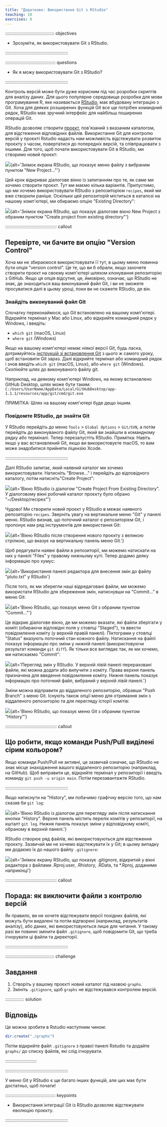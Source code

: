 ```yaml
---
title: "Додатково: Використання Git з RStudio"
teaching: 10
exercises: 0
---
```


::::::::::::::::::::::::::::::::::::::: objectives

- Зрозуміти, як використовувати Git з RStudio.

::::::::::::::::::::::::::::::::::::::::::::::::::

:::::::::::::::::::::::::::::::::::::::: questions

- Як я можу використовувати Git з RStudio?

::::::::::::::::::::::::::::::::::::::::::::::::::

Контроль версій може бути дуже корисним під час розробки скриптів для аналізу даних. Для цього популярне середовище розробки для мови програмування R, яке називається
[RStudio][rstudio], має вбудовану інтеграцію з Git. Хоча для деяких розширених функцій Git все ще потрібен командний рядок, RStudio має зручний інтерфейс для найбільш поширених операцій Git.

RStudio дозволяє створити [проєкт][rstudio-projects], пов'язаний з
вказаним каталогом, для відстеження відповідних файлів. Використання Git для контролю версій у проєкті Rstudio надасть нам можливість відстежувати розвиток проєкту з часом, повертатися до попередніх версій, та співпрацювати з іншими. Для того, щоб почати використовувати Git в RStudio, ми створимо новий проєкт:

![](fig/RStudio_screenshot_newproject.png){alt='Знімок екрана RStudio, що показує меню файлу з вибраним пунктом "New Project..."'}

Цей крок відкриває діалогове вікно із запитанням про те, як саме ми хочемо створити проєкт. Тут ми маємо кілька варіантів. Припустимо, що ми хочемо використовувати RStudio з
репозиторієм `recipes`, який ми вже створили раніше. Оскільки цей репозиторій міститься в каталозі на нашому комп'ютері, ми
обираємо опцію "Existing Directory":

![](fig/RStudio_screenshot_existingdirectory.png){alt='Знімок екрана RStudio, що показує діалогове вікно New Project з обраним пунктом "Create project from existing directory"'}

:::::::::::::::::::::::::::::::::::::::::  callout

## Перевірте, чи бачите ви опцію "Version Control"

Хоча ми не збираємося використовувати її тут, в цьому меню повинна бути опція "version control". Це те, що ви б обрали, якщо захочете створити проєкт на своєму комп'ютері шляхом клонування репозиторію з GitHub.
Якщо ця опція відсутня, це, ймовірно, означає, що RStudio не знає,
де знаходиться ваш виконуваний файл Git, і ви не зможете просуватися далі
в цьому уроці, поки ви не скажете RStudio, де він.

### Знайдіть виконуваний файл Git

Спочатку переконаймося, що Git встановлено на вашому комп'ютері.
Відкрийте термінал у Mac або Linux, або відкрийте командний рядок у Windows, і введіть:

- `which git` (macOS, Linux)
- `where git` (Windows)

Якщо на вашому комп'ютері немає ніякої версії Git, будь ласка, дотримуйтесь
[інструкцій зі встановлення Git](https://swcarpentry.github.io/git-novice/setup.html)
з цього ж самого уроку, щоб встановити Git зараз. Далі відкрийте термінал або командний рядок
і знов введіть `which git` (macOS, Linux), або `where git` (Windows).
Скопіюйте шлях до виконуваного файлу git.

Наприклад, на деякому комп'ютері Windows, на якому встановлено GitHub Desktop, шлях може бути таким: `C:/Users/UserName/AppData/Local/GitHubDesktop/app-1.1.1/resources/app/git/cmd/git.exe`

ПРИМІТКА: Шлях на вашому комп'ютері буде дещо іншим.

### Повідомте RStudio, де знайти Git

У RStudio перейдіть до меню `Tools` > `Global Options` > `Git/SVN`, а потім
перейдіть до виконуваного файлу Git, який ви знайшли в командному рядку або терміналі. Тепер перезапустіть RStudio.
Примітка: Навіть якщо у вас встановлений Git, якщо ви використовуєте macOS, то вам може знадобитися прийняти ліцензію Xcode.

::::::::::::::::::::::::::::::::::::::::::::::::::

Далі RStudio запитає, який наявний каталог ми хочемо використовувати. Натисніть
"Browse..." і перейдіть до відповідного каталогу, потім натисніть"Create Project":

![](fig/RStudio_screenshot_navigateexisting.png){alt='Вікно RStudio із діалогом "Create Project From Existing Directory". У діалоговому вікні робочий каталог проєкту було обрано "~/Desktop/recipes"'}

Чудово! Ми створили новий проєкт у RStudio в межах наявного репозиторію `recipes`. Зверніть увагу на вертикальне меню "Git" у панелі меню. RStudio визнав, що
поточний каталог є репозиторієм Git, і пропонує нам
ряд інструментів для використання Git:

![](fig/RStudio_screenshot_afterclone.png){alt='Вікно RStudio після створення нового проєкту з великою стрілкою, що вказує на вертикальну панель меню Git.'}

Щоб редагувати наявні файли в репозиторії, ми можемо натискати на них у панелі
"Files" у правому нижньому куті. Тепер додамо деяку інформацію про хумус:

![](fig/RStudio_screenshot_editfiles.png){alt='Використання панелі редактора для внесення змін до файлу "pluto.txt" у RStudio'}

Після того, як ми зберегли наші відредаговані файли, ми можемо використати RStudio для збереження змін, натиснувши на "Commit..." в меню Git:

![](fig/RStudio_screenshot_commit.png){alt='Вікно RStudio, що показує меню Git з обраним пунктом "Commit..."'}

Це відкриє діалогове вікно, де ми можемо вказати, які файли зберігати у коміті (обираючи відповідні поля
у стовпці "Staged"), та ввести повідомлення коміту
(у верхній правій панелі). Піктограми у стовпці "Status" вказують
поточний стан кожного файлу. Натискання на файлі показує інформацію про зміни у нижній
панелі (використовуючи результат команди `git diff`). Як тільки все виглядає так, як ми хочемо, ми натискаємо "Commit":

![](fig/RStudio_screenshot_review.png){alt='Перегляд змін у RStudio. У верхній лівій панелі перераховані файли, які можна додати або вилучити з коміту. Права верхня панель призначена для введення повідомлення коміту. Нижня панель показує інформацію про поточний файл, вибраний у верхній лівій панелі.'}

Зміни можна відправити до віддаленого репозиторію, обравши "Push Branch" з меню Git. Існують також опції меню для отримання змін з віддаленого репозиторію та для перегляду історії комітів:

![](fig/RStudio_screenshot_history.png){alt='Вікно RStudio, що показує меню Git з обраним пунктом "History"'}

:::::::::::::::::::::::::::::::::::::::::  callout

## Що робити, якщо команди Push/Pull виділені сірим кольором?

Якщо команди Push/Pull не активні, це зазвичай означає, що RStudio не знає
місце знаходження вашого віддаленого репозиторію (наприклад, на GitHub). Щоб виправити це, відкрийте термінал у репозиторії і введіть команду `git push -u origin main`. Потім перезавантажте RStudio.

::::::::::::::::::::::::::::::::::::::::::::::::::

Якщо натиснути на "History", ми побачимо графічну версію того, що нам сказав би `git log`:

![](fig/RStudio_screenshot_viewhistory.png){alt='Вікно RStudio із діалогом для перегляду змін після натискання кнопки "History". Верхня панель містить перелік комітів у репозиторії, на кшталт `git log`. Нижня панель показує зміни у відповідному коміті, обраному в верхній панелі.'}

RStudio створює ряд файлів, які використовуються для відстеження проєкту. Зазвичай ми не хочемо відстежувати їх у Git; в цьому випадку ми додаємо їх до нашого файлу `.gitignore`:

![](fig/RStudio_screenshot_gitignore.png){alt='Знімок екрану RStudio, що показує .gitignore, відкритий у вікні редактора з файлами .Rproj.user, .Rhistory, .RData, та \*.Rproj, доданими наприкінці'}

:::::::::::::::::::::::::::::::::::::::::  callout

## Порада: як виключити файли з контролю версій

Як правило, ви не хочете відстежувати версії похідних файлів, які можуть бути видалені
та потім відтворені (наприклад, результатів аналізу), або даних, які використовуються лише для читання. У такому разі ви повинні змінити файл `.gitignore`, щоб повідомити Git, що треба ігнорувати ці файли та директорії.

::::::::::::::::::::::::::::::::::::::::::::::::::

:::::::::::::::::::::::::::::::::::::::  challenge

## Завдання

1. Створіть у вашому проєкті новий каталог під назвою `graphs`.
2. Змініть `.gitignore`, щоб `graphs` не відстежувався контролем версій.

:::::::::::::::  solution

## Відповідь

Це можна зробити в Rstudio наступним чином:

```r
dir.create("./graphs")
```

Потім відкрийте файл `.gitignore` з правої панелі Rstudio та додайте
`graphs/` до списку файлів, які слід ігнорувати.

:::::::::::::::::::::::::

::::::::::::::::::::::::::::::::::::::::::::::::::

У меню Git у RStudio є ще багато інших функцій, але цих має бути
достатньо, щоб почати!

[rstudio]: https://www.rstudio.com/
[rstudio-projects]: https://support.rstudio.com/hc/en-us/articles/200526207-Using-Projects

:::::::::::::::::::::::::::::::::::::::: keypoints

- Використання інтеграції Git із RStudio дозволяє відстежувати еволюцію проєкту.

::::::::::::::::::::::::::::::::::::::::::::::::::
